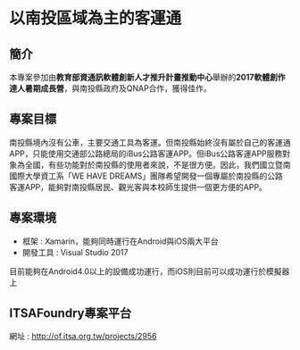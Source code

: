 以南投區域為主的客運通
======================

簡介
---------

本專案參加由**教育部資通訊軟體創新人才推升計畫推動中心**舉辦的**2017軟體創作達人暑期成長營**，與南投縣政府及QNAP合作，獲得佳作。

專案目標
---------

南投縣境內沒有公車，主要交通工具為客運。但南投縣始終沒有屬於自己的客運通APP，只能使用交通部公路總局的iBus公路客運APP。但iBus公路客運APP服務對象為全國，有些功能對於南投縣的使用者來說，不是很方便。因此，我們國立暨南國際大學資工系「WE HAVE DREAMS」團隊希望開發一個專屬於南投縣的公路客運APP，能夠對南投縣居民、觀光客與本校師生提供一個更方便的APP。

專案環境
---------

- 框架 : Xamarin，能夠同時運行在Android與iOS兩大平台
- 開發工具 : Visual Studio 2017

目前能夠在Android4.0以上的設備成功運行，而iOS則目前可以成功運行於模擬器上

ITSAFoundry專案平台
--------------------

網址 : http://of.itsa.org.tw/projects/2956
